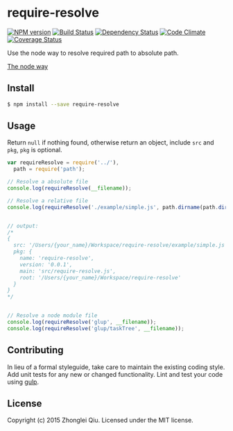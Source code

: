 # require-resolve 
[![NPM version][npm-image]][npm-url] [![Build Status][travis-image]][travis-url] [![Dependency Status][daviddm-url]][daviddm-image] [![Code Climate][climate-image]][climate-url] [![Coverage Status][coveralls-image]][coveralls-url]

Use the node way to resolve required path to absolute path.

[The node way](https://nodejs.org/api/modules.html#modules_file_modules)

## Install

```bash
$ npm install --save require-resolve
```


## Usage

Return `null` if nothing found, otherwise return an object, include `src` and `pkg`, `pkg` is optional.


```javascript
var requireResolve = require('../'),
  path = require('path');

// Resolve a absolute file
console.log(requireResolve(__filename));

// Resolve a relative file
console.log(requireResolve('./example/simple.js', path.dirname(path.dirname(__filename))));


// output:
/*
{
  src: '/Users/{your_name}/Workspace/require-resolve/example/simple.js',
  pkg: {
    name: 'require-resolve',
    version: '0.0.1',
    main: 'src/require-resolve.js',
    root: '/Users/{your_name}/Workspace/require-resolve'
  }
}
*/


// Resolve a node module file
console.log(requireResolve('glup', __filename));
console.log(requireResolve('glup/taskTree', __filename));
```



## Contributing

In lieu of a formal styleguide, take care to maintain the existing coding style. Add unit tests for any new or changed functionality. Lint and test your code using [gulp](http://gulpjs.com/).


## License

Copyright (c) 2015 Zhonglei Qiu. Licensed under the MIT license.


[climate-url]: https://codeclimate.com/github/qiu8310/require-resolve
[climate-image]: https://codeclimate.com/github/qiu8310/require-resolve/badges/gpa.svg
[npm-url]: https://npmjs.org/package/require-resolve
[npm-image]: https://badge.fury.io/js/require-resolve.svg
[travis-url]: https://travis-ci.org/qiu8310/require-resolve
[travis-image]: https://travis-ci.org/qiu8310/require-resolve.svg?branch=master
[daviddm-url]: https://david-dm.org/qiu8310/require-resolve.svg?theme=shields.io
[daviddm-image]: https://david-dm.org/qiu8310/require-resolve
[coveralls-url]: https://coveralls.io/r/qiu8310/require-resolve
[coveralls-image]: https://coveralls.io/repos/qiu8310/require-resolve/badge.png
